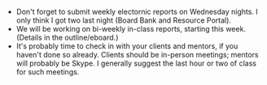 * Don't forget to submit weekly electornic reports on Wednesday nights.
  I only think I got two last night (Board Bank and Resource Portal).
* We will be working on bi-weekly in-class reports, starting this week.    
  (Details in the outline/eboard.)
* It's probably time to check in with your clients and mentors, if you haven't
  done so already.  Clients should be in-person meetings; mentors will 
  probably be Skype.   I generally suggest the last hour or two of class
  for such meetings.
